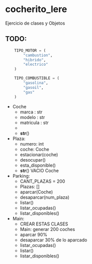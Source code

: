 # cocherito_lere

Ejercicio de clases y Objetos
## TODO:

```python
    TIPO_MOTOR = (
        "cambustion",
        "hibrido",
        "electrico"
    )

    TIPO_COMBUSTIBLE = (
        "gasolina",
        "gasoil",
        "gas"
    )
```

- Coche
    - marca : str
    - modelo : str
    - matricula : str
    - 
    - __str__()
- Plaza:
    - numero: int
    - coche: Coche
    - estacionar(coche)
    - desocupar()
    - esta_disponible()
    - __str__()
        VACIO
        Coche
- Parking:
    - CANT_PLAZAS = 200
    - Plazas: []
    - aparcar(Coche)
    - desaparcar(num_plaza)
    - listar()
    - listar_ocupadas()
    - listar_disponibles()
- Main:
    - CREAR ESTAS CLASES
    - Main: generar 200 coches
    - aparcar 90%
    - desaparcar 30% de lo aparcado
    - listar_ocupadas()
    - listar()
    - listar_disponibles()
